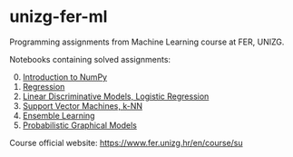 # unizg-fer-ml

Programming assignments from Machine Learning course at FER, UNIZG.

Notebooks containing solved assignments:

0. [Introduction to NumPy](https://github.com/velimirmihelcic/unizg-fer-ml/blob/master/SU-2016-LAB00-Python.ipynb)
1. [Regression](https://github.com/velimirmihelcic/unizg-fer-ml/blob/master/SU-2016-LAB01-Regresija.ipynb)
2. [Linear Discriminative Models, Logistic Regression](https://github.com/velimirmihelcic/unizg-fer-ml/blob/master/SU-2016-LAB02-Linearni-diskriminativni-modeli-i-LR.ipynb)
3. [Support Vector Machines, k-NN](https://github.com/velimirmihelcic/unizg-fer-ml/blob/master/SU-2017-LAB03-SVM-i-kNN.ipynb)
4. [Ensemble Learning](https://github.com/velimirmihelcic/unizg-fer-ml/blob/master/SU-2017-LAB04-Ansambli-i-procjena-parametara.ipynb)
5. [Probabilistic Graphical Models](https://github.com/velimirmihelcic/unizg-fer-ml/blob/master/SU-2017-LAB05-PGM-NB-grupiranje-vrednovanje.ipynb)

Course official website: https://www.fer.unizg.hr/en/course/su
